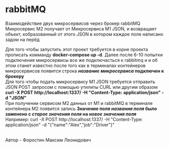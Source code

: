 # rabbitMQ
Взаимодействие двух микросервисов через брокер rabbitMQ<br />
Микросервис М2 получает от Микросервиса М1 JSON, и возвращает объект, кобразованный от этого JSON в котором каждое поле написано задом на перёд <br />

Для того чтобы запустить этот проект требуется в корне проекта прописать комманду <strong>docker-compose up -d</strong>. Далее после 6-10 попытки подключения микросервисы все же подключасться к rabbitmq и и об этом станет известно после того как в терминалах контейнеров микросервисов появится строка <strong> *название микросервиса* подключен к брокеру</strong><br />
Для того чтобы подать микросервису М1 JSON требуется отправить JSON POST запросом с помощью утилиты CURL или другим образом <strong> curl -X POST http://localhost:1337/ -H "Content-Type: application/json" -d "*JSON*"</strong><br />
При получении сервисом М2 данных от М1 и rabbitMQ в терминале контейнера М2 появится запись <strong> Значение поля *названия поля* было заменено с *старое значения поля* на *новое значения поля* </strong><br />
Например:  curl -X POST http://localhost:1337/ -H "Content-Type: application/json" -d "{"name":"Alex","job":"Driver"}"<br /><br />

Автор - Форостин Максим Леонидович
